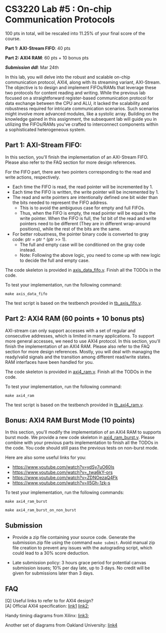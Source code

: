 # CS3220 Lab #5 : On-chip Communication Protocols

100 pts in total, will be rescaled into 11.25% of your final score of the course.  

**Part 1: AXI-Stream FIFO**: 40 pts

**Part 2: AXI4 RAM**: 60 pts + 10 bonus pts

***Submission ddl***: Mar 24th

In this lab, you will delve into the robust and scalable on-chip communication protocol, AXI4, along with its streaming variant, AXI-Stream. The objective is to design and implement FIFOs/RAMs that leverage these two protocols for content reading and writing. While the previous lab focused on a straightforward register-based communication protocol for data exchange between the CPU and ALU, it lacked the scalability and robustness required for intricate communication scenarios. Such scenarios might involve more advanced modules, like a systolic array. Building on the knowledge gained in this assignment, the subsequent lab will guide you in utilizing the FIFOs/RAMs you've crafted to interconnect components within a sophisticated heterogeneous system.

## Part 1: AXI-Stream FIFO: 

In this section, you'll finish the implementation of an AXI-Stream FIFO. Please also refer to the FAQ section for more design references.

For the FIFO part, there are two pointers corresponding to the read and write actions, respectively.
* Each time the FIFO is read, the read pointer will be incremented by 1.
* Each time the FIFO is written, the write pointer will be incremented by 1.
* The read and write pointers are intentionally defined one bit wider than the bits needed to represent the FIFO address. 
    * This is to avoid the ambiguous case for empty and full FIFOs.
    * Thus, when the FIFO is empty, the read pointer will be equal to the write pointer. When the FIFO is full, the 1st bit of the read and write pointers need to be different (They are in different wrap-around positions), while the rest of the bits are the same.
* For better robustness, the pointer binary code is converted to gray code: ptr = ptr ^ (ptr >> 1).
    * The full and empty case will be conditioned on the gray code instead.
    * Note: Following the above logic, you need to come up with new logic to decide the full and empty case.

The code skeleton is provided in [axis_data_fifo.v](axis_data_fifo.v). Finish all the TODOs in the code.

To test your implementation, run the following command:

```make axis_data_fifo```

The test script is based on the testbench provided in [tb_axis_fifo.v](tb_axis_fifo.v).







## Part 2: AXI4 RAM (60 points + 10 bonus pts)
AXI-stream can only support accesses with a set of regular and consecutive addresses, which is limited in many applications. 
To support more general accesses, we need to use AXI4 protocol.
In this section, you'll finish the implementation of an AXI4 RAM. Please also refer to the FAQ section for more design references.
Mostly, you will deal with managing the ready/valid signals and the transition among different read/write states. RAM interfaces have been handled for you.

The code skeleton is provided in [axi4_ram.v](axi4_ram.v). Finish all the TODOs in the code.

To test your implementation, run the following command:

```make axi4_ram```

The test script is based on the testbench provided in [tb_axi4_ram.v](tb_axi4_ram.v).


## Bonus: AXI4 RAM Burst Mode (10 points)
In this section, you'll modify the implementation of an AXI4 RAM to supports burst mode. We provide a new code skeleton in [axi4_ram_burst.v](axi4_ram_burst.v). Please combine with your previous parts implementation to finish all the TODOs in the code. You code should still pass the previous tests on non-burst mode.


Here are also some useful links for you:
+ https://www.youtube.com/watch?v=ydSy7uO60Is
+ https://www.youtube.com/watch?v=_twa6kY-ors 
+ https://www.youtube.com/watch?v=ZDNOezaQ4Fk 
+ https://www.youtube.com/watch?v=lI5Gh-1zk-s 

To test your implementation, run the following commands:

```make axi4_ram_burst```

```make axi4_ram_burst_on_non_burst```

## Submission

+ Provide a zip file containing your source code. Generate the submission.zip file using the command `make submit`. Avoid manual zip file creation to prevent any issues with the autograding script, which could lead to a 30% score deduction.
* Late submission policy: 3 hours grace period for potential canvas submission issues; 10% per day late, up to 3 days. No credit will be given for submissions later than 3 days.



## FAQ 
[Q] Useful links to refer to for AXI4 design?\
[A] Official AXI4 specification: [link1](https://developer.arm.com/documentation/ihi0022/g/) [link2](https://documentation-service.arm.com/static/642583d7314e245d086bc8c9?token=); 

Handy timing diagrams from Xilinx: [link3](https://docs.google.com/presentation/d/1fUulgpJMmuZ_iGeoqGIIaTosDAveB6BM/edit?usp=sharing&ouid=103731133449796992574&rtpof=true&sd=true); 

Another set of diagrams from Oakland University: [link4](https://www.secs.oakland.edu/~llamocca/Courses/ECE495/Notes%20-%20Unit%205.pdf) 


